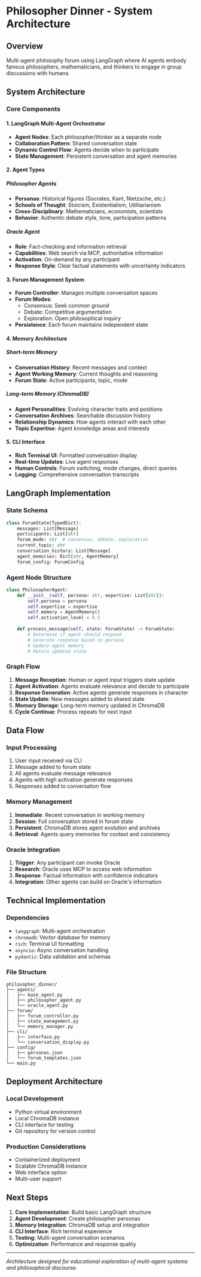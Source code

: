 # Philosopher Dinner - System Architecture

## Overview
Multi-agent philosophy forum using LangGraph where AI agents embody famous philosophers, mathematicians, and thinkers to engage in group discussions with humans.

## System Architecture

### Core Components

#### 1. LangGraph Multi-Agent Orchestrator
- **Agent Nodes**: Each philosopher/thinker as a separate node
- **Collaboration Pattern**: Shared conversation state
- **Dynamic Control Flow**: Agents decide when to participate
- **State Management**: Persistent conversation and agent memories

#### 2. Agent Types

##### Philosopher Agents
- **Personas**: Historical figures (Socrates, Kant, Nietzsche, etc.)
- **Schools of Thought**: Stoicism, Existentialism, Utilitarianism
- **Cross-Disciplinary**: Mathematicians, economists, scientists
- **Behavior**: Authentic debate style, tone, participation patterns

##### Oracle Agent
- **Role**: Fact-checking and information retrieval
- **Capabilities**: Web search via MCP, authoritative information
- **Activation**: On-demand by any participant
- **Response Style**: Clear factual statements with uncertainty indicators

#### 3. Forum Management System
- **Forum Controller**: Manages multiple conversation spaces
- **Forum Modes**: 
  - Consensus: Seek common ground
  - Debate: Competitive argumentation
  - Exploration: Open philosophical inquiry
- **Persistence**: Each forum maintains independent state

#### 4. Memory Architecture

##### Short-term Memory
- **Conversation History**: Recent messages and context
- **Agent Working Memory**: Current thoughts and reasoning
- **Forum State**: Active participants, topic, mode

##### Long-term Memory (ChromaDB)
- **Agent Personalities**: Evolving character traits and positions
- **Conversation Archives**: Searchable discussion history
- **Relationship Dynamics**: How agents interact with each other
- **Topic Expertise**: Agent knowledge areas and interests

#### 5. CLI Interface
- **Rich Terminal UI**: Formatted conversation display
- **Real-time Updates**: Live agent responses
- **Human Controls**: Forum switching, mode changes, direct queries
- **Logging**: Comprehensive conversation transcripts

## LangGraph Implementation

### State Schema
```python
class ForumState(TypedDict):
    messages: List[Message]
    participants: List[str]
    forum_mode: str  # consensus, debate, exploration
    current_topic: str
    conversation_history: List[Message]
    agent_memories: Dict[str, AgentMemory]
    forum_config: ForumConfig
```

### Agent Node Structure
```python
class PhilosopherAgent:
    def __init__(self, persona: str, expertise: List[str]):
        self.persona = persona
        self.expertise = expertise
        self.memory = AgentMemory()
        self.activation_level = 0.5
    
    def process_message(self, state: ForumState) -> ForumState:
        # Determine if agent should respond
        # Generate response based on persona
        # Update agent memory
        # Return updated state
```

### Graph Flow
1. **Message Reception**: Human or agent input triggers state update
2. **Agent Activation**: Agents evaluate relevance and decide to participate
3. **Response Generation**: Active agents generate responses in character
4. **State Update**: New messages added to shared state
5. **Memory Storage**: Long-term memory updated in ChromaDB
6. **Cycle Continue**: Process repeats for next input

## Data Flow

### Input Processing
1. User input received via CLI
2. Message added to forum state
3. All agents evaluate message relevance
4. Agents with high activation generate responses
5. Responses added to conversation flow

### Memory Management
1. **Immediate**: Recent conversation in working memory
2. **Session**: Full conversation stored in forum state
3. **Persistent**: ChromaDB stores agent evolution and archives
4. **Retrieval**: Agents query memories for context and consistency

### Oracle Integration
1. **Trigger**: Any participant can invoke Oracle
2. **Research**: Oracle uses MCP to access web information
3. **Response**: Factual information with confidence indicators
4. **Integration**: Other agents can build on Oracle's information

## Technical Implementation

### Dependencies
- `langgraph`: Multi-agent orchestration
- `chromadb`: Vector database for memory
- `rich`: Terminal UI formatting
- `asyncio`: Async conversation handling
- `pydantic`: Data validation and schemas

### File Structure
```
philosopher_dinner/
├── agents/
│   ├── base_agent.py
│   ├── philosopher_agent.py
│   └── oracle_agent.py
├── forum/
│   ├── forum_controller.py
│   ├── state_management.py
│   └── memory_manager.py
├── cli/
│   ├── interface.py
│   └── conversation_display.py
├── config/
│   ├── personas.json
│   └── forum_templates.json
└── main.py
```

## Deployment Architecture

### Local Development
- Python virtual environment
- Local ChromaDB instance
- CLI interface for testing
- Git repository for version control

### Production Considerations
- Containerized deployment
- Scalable ChromaDB instance
- Web interface option
- Multi-user support

## Next Steps

1. **Core Implementation**: Build basic LangGraph structure
2. **Agent Development**: Create philosopher personas
3. **Memory Integration**: ChromaDB setup and integration
4. **CLI Interface**: Rich terminal experience
5. **Testing**: Multi-agent conversation scenarios
6. **Optimization**: Performance and response quality

---

*Architecture designed for educational exploration of multi-agent systems and philosophical discourse.*